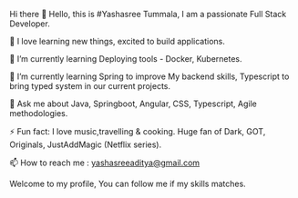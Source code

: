 
Hi there 👋
Hello, this is #Yashasree Tummala, I am a passionate Full Stack Developer. 

🔭 I love learning new things, excited to build applications.

🌱 I’m currently learning Deploying tools - Docker, Kubernetes.

🌱 I’m currently learning Spring to improve My backend skills, Typescript to bring typed system in our current projects.

💬 Ask me about Java, Springboot, Angular, CSS, Typescript, Agile methodologies.

⚡ Fun fact: I love music,travelling & cooking. Huge fan of Dark, GOT, Originals, JustAddMagic (Netflix series).

📫 How to reach me : yashasreeaditya@gmail.com

Welcome to my profile, You can follow me if my skills matches.
